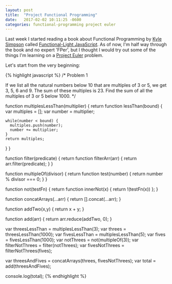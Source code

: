 ```yaml
---
layout: post
title:  "Project Functional Programming"
date:   2017-02-02 10:11:25 -0600
categories: functional-programming project euler
---
```


Last week I started reading a book about Functional Programming by [Kyle Simpson](https://github.com/getify) called [Functional-Light JavaScript](https://github.com/getify/Functional-Light-JS). As of now, I'm half way through the book and no expert 'FPer', but I thought I would try out some of the things I'm learning on a [Project Euler](https://projecteuler.net/) problem.

Let's start from the very beginning:

{% highlight javascript %}
/* Problem 1

If we list all the natural numbers below 10 that are multiples of 3 or 5, we get 3, 5, 6 and 9. The sum of these multiples is 23.
Find the sum of all the multiples of 3 or 5 below 1000. */

function multiplesLessThan(multiplier) {
  return function lessThan(bound) {
    var multiples = [];
    var number = multiplier;

    while(number < bound) {
      multiples.push(number);
      number += multiplier;
    }
    return multiples;
  }
}

function filter(predicate) {
  return function filterArr(arr) {
    return arr.filter(predicate);
  }
}

function multipleOf(divisor) {
  return function test(number) {
    return number % divisor === 0;
  }
}

function not(testFn) {
  return function innerNot(x) {
    return !(testFn(x))
  };
}

function concatArrays(...arr) {
  return [].concat(...arr);
}

function addTwo(x,y) {
  return x + y;
}

function add(arr) {
  return arr.reduce(addTwo, 0);
}

var threesLessThan = multiplesLessThan(3);
var threes = threesLessThan(1000);
var fivesLessThan = multiplesLessThan(5);
var fives = fivesLessThan(1000);
var notThrees = not(multipleOf(3));
var filterNotThrees = filter(notThrees);
var fivesNotThrees = filterNotThrees(fives);

var threesAndFives = concatArrays(threes, fivesNotThrees);
var total = add(threesAndFives);

console.log(total);
{% endhighlight %}
